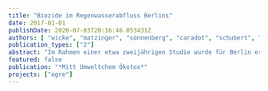 ```yaml
---
title: "Biozide im Regenwasserabfluss Berlins"
date: 2017-01-01
publishDate: 2020-07-03T20:16:46.053431Z
authors: [ "wicke", "matzinger", "sonnenberg", "caradot", "schubert", "rouault", "Heinzmann, B.", "DÃ¼nnbier, U.", "von Seggern, D." ]
publication_types: ["2"]
abstract: "Im Rahmen einer etwa zweijährigen Studie wurde für Berlin erstmals das Ausmaß der Belastung von Regenabfluss mit Spurenstoffen durch ein einjähriges Monitoringprogramm in Einzugsgebieten unterschiedlicher Stadtstrukturtypen unter- sucht. Das Programm umfasste mehr als 100 Spurenstoffe einschließlich 20 Biozide bzw. Pestizide. Die höchsten Konzen- trationen dieser Stoffgruppe wurden für Mecoprop (max: 6,9 µg/L) und Glyphosat (max: 4,6 µg/L) gefunden. Für die Mehr- zahl der Stoffe gab es dabei signifikante Unterschiede zwischen den Stadtstrukturen. Für einige Substanzen (z.B. Carbendazim, Terbutryn) und Einzugsgebiete wurden im Regenwasserabfluss Umweltqualitätsnormen (UQN) für Ge- wässer überschritten. Proben, die zusätzlich bei Regenwetter in einem Fließgewässer genommen wurden, zeigen, dass es auch im Gewässer zur Überschreitung von zulässigen Höchst- konzentrationen (ZHK-UQN) bei Regen kommen kann."
featured: false
publication: "*Mitt Umweltchem Ökotox*"
projects: ["ogre"]
---
```


